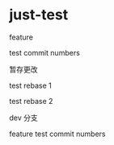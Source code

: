 # just-test


feature

test commit numbers

暂存更改


test rebase 1

test rebase 2


dev 分支 


feature
test commit numbers





